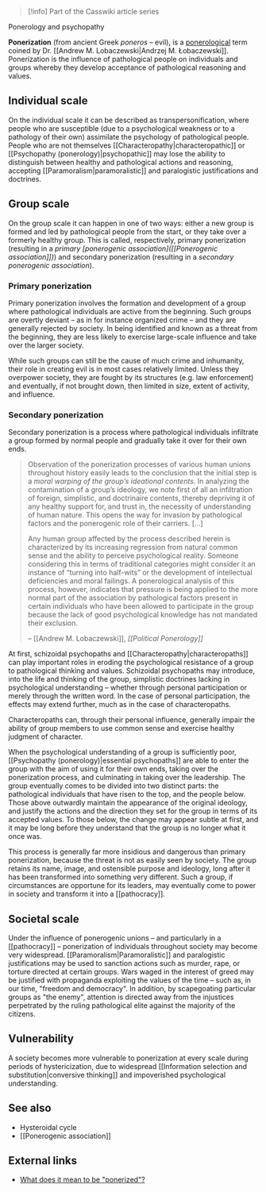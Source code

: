 > [!info] Part of the Casswiki article series

Ponerology and psychopathy

**Ponerization** (from ancient Greek _poneros_ – evil), is a [ponerological]([[Ponerology]]) term coined by Dr. [[Andrew M. Lobaczewski|Andrzej M. Łobaczewski]]. Ponerization is the influence of pathological people on individuals and groups whereby they develop acceptance of pathological reasoning and values.

Individual scale
----------------

On the individual scale it can be described as transpersonification, where people who are susceptible (due to a psychological weakness or to a pathology of their own) assimilate the psychology of pathological people. People who are not themselves [[Characteropathy|characteropathic]] or [[Psychopathy (ponerology)|psychopathic]] may lose the ability to distinguish between healthy and pathological actions and reasoning, accepting [[Paramoralism|paramoralistic]] and paralogistic justifications and doctrines.

Group scale
-----------

On the group scale it can happen in one of two ways: either a new group is formed and led by pathological people from the start, or they take over a formerly healthy group. This is called, respectively, primary ponerization (resulting in a _primary [ponerogenic association]([[Ponerogenic association]])_) and secondary ponerization (resulting in a _secondary ponerogenic association_).

### Primary ponerization

Primary ponerization involves the formation and development of a group where pathological individuals are active from the beginning. Such groups are overtly deviant – as in for instance organized crime – and they are generally rejected by society. In being identified and known as a threat from the beginning, they are less likely to exercise large-scale influence and take over the larger society.

While such groups can still be the cause of much crime and inhumanity, their role in creating evil is in most cases relatively limited. Unless they overpower society, they are fought by its structures (e.g. law enforcement) and eventually, if not brought down, then limited in size, extent of activity, and influence.

### Secondary ponerization

Secondary ponerization is a process where pathological individuals infiltrate a group formed by normal people and gradually take it over for their own ends.

> Observation of the ponerization processes of various human unions throughout history easily leads to the conclusion that the initial step is a _moral warping of the group’s ideational contents_. In analyzing the contamination of a group’s ideology, we note first of all an infiltration of foreign, simplistic, and doctrinaire contents, thereby depriving it of any healthy support for, and trust in, the necessity of understanding of human nature. This opens the way for invasion by pathological factors and the ponerogenic role of their carriers. \[…\]
> 
> Any human group affected by the process described herein is characterized by its increasing regression from natural common sense and the ability to perceive psychological reality. Someone considering this in terms of traditional categories might consider it an instance of “turning into half-wits” or the development of intellectual deficiencies and moral failings. A ponerological analysis of this process, however, indicates that pressure is being applied to the more normal part of the association by pathological factors present in certain individuals who have been allowed to participate in the group because the lack of good psychological knowledge has not mandated their exclusion.
> 
> – [[Andrew M. Lobaczewski]], _[[Political Ponerology]]_

At first, schizoidal psychopaths and [[Characteropathy|characteropaths]] can play important roles in eroding the psychological resistance of a group to pathological thinking and values. Schizoidal psychopaths may introduce, into the life and thinking of the group, simplistic doctrines lacking in psychological understanding – whether through personal participation or merely through the written word. In the case of personal participation, the effects may extend further, much as in the case of characteropaths.

Characteropaths can, through their personal influence, generally impair the ability of group members to use common sense and exercise healthy judgment of character.

When the psychological understanding of a group is sufficiently poor, [[Psychopathy (ponerology)|essential psychopaths]] are able to enter the group with the aim of using it for their own ends, taking over the ponerization process, and culminating in taking over the leadership. The group eventually comes to be divided into two distinct parts: the pathological individuals that have risen to the top, and the people below. Those above outwardly maintain the appearance of the original ideology, and justify the actions and the direction they set for the group in terms of its accepted values. To those below, the change may appear subtle at first, and it may be long before they understand that the group is no longer what it once was.

This process is generally far more insidious and dangerous than primary ponerization, because the threat is not as easily seen by society. The group retains its name, image, and ostensible purpose and ideology, long after it has been transformed into something very different. Such a group, if circumstances are opportune for its leaders, may eventually come to power in society and transform it into a [[pathocracy]].

Societal scale
--------------

Under the influence of ponerogenic unions – and particularly in a [[pathocracy]] – ponerization of individuals throughout society may become very widespread. [[Paramoralism|Paramoralistic]] and paralogistic justifications may be used to sanction actions such as murder, rape, or torture directed at certain groups. Wars waged in the interest of greed may be justified with propaganda exploiting the values of the time – such as, in our time, "freedom and democracy". In addition, by scapegoating particular groups as "the enemy", attention is directed away from the injustices perpetrated by the ruling pathological elite against the majority of the citizens.

Vulnerability
-------------

A society becomes more vulnerable to ponerization at every scale during periods of hystericization, due to widespread [[Information selection and substitution|conversive thinking]] and impoverished psychological understanding.

See also
--------

*   Hysteroidal cycle
*   [[Ponerogenic association]]

External links
--------------

*   [What does it mean to be "ponerized"?](http://ponerology.blogspot.com/2007/04/what-does-it-mean-to-be.html)